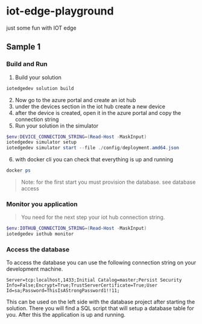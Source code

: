 # iot-edge-playground
just some fun with IOT edge

## Sample 1

### Build and Run

1. Build your solution

```powershell
iotedgedev solution build
```

2. Now go to the azure portal and create an iot hub
3. under the devices section in the iot hub create a new device
4. after the device is created, open it in the azure portal and copy the connection string
5. Run your solution in the simulator

```powershell
$env:DEVICE_CONNECTION_STRING=(Read-Host -MaskInput)
iotedgedev simulator setup   
iotedgedev simulator start --file ./config/deployment.amd64.json
```

6. with docker cli you can check that everything is up and running

```powershell
docker ps
```

> Note: for the first start you must provision the database. see database access

### Monitor you application

> You need for the next step your iot hub connection string.

```powershell
$env:IOTHUB_CONNECTION_STRING=(Read-Host -MaskInput)
iotedgedev iothub monitor
```

### Access the database

To access the database you can use the following connection string on your development machine.

```
Server=tcp:localhost,1433;Initial Catalog=master;Persist Security Info=False;Encrypt=True;TrustServerCertificate=True;User Id=sa;Password=ThisIsAStrongPassword1!!11;
```

This can be used on the left side with the database project after starting the solution. There you will find a SQL script that will setup a database table for you.
After this the application is up and running.